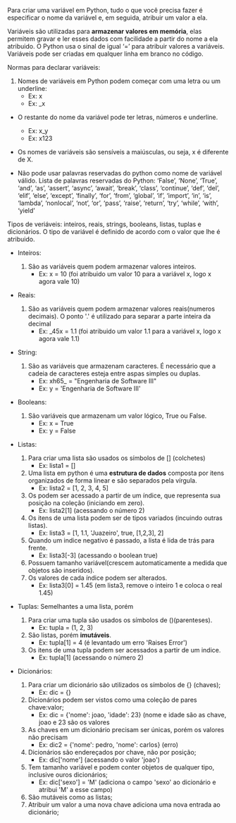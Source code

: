 
Para criar uma variável em Python, tudo o que você precisa fazer é especificar o nome da variável e, em seguida, atribuir um valor a ela.

Variáveis são utilizadas para **armazenar valores em memória**, elas permitem gravar e ler esses dados com facilidade a partir do nome a ela atribuido.
O Python usa o sinal de igual ‘=’ para atribuir valores a variáveis.
Variáveis pode ser criadas em qualquer linha em branco no código.

Normas para declarar variáveis: 
   1. Nomes de variáveis em Python podem começar com uma letra ou um underline:
      - Ex: x 
      - Ex: _x
  - O restante do nome da variável pode ter letras, números e underline.
      - Ex: x_y 
      - Ex: x123
  - Os nomes de variáveis são sensíveis a maiúsculas, ou seja, x é diferente de X.
  
  - Não pode usar palavras reservadas do python como nome de variável válido. Lista de palavras reservadas do Python: ‘False’, ‘None’, ‘True’, ‘and’, ‘as’, ‘assert’, ‘async’,  ‘await’, ‘break’, ‘class’, ‘continue’, ‘def’, ‘del’, ‘elif’, ‘else’, ‘except’, ‘finally’, ‘for’, ‘from’, ‘global’, ‘if’, ‘import’, ‘in’, ‘is’, ‘lambda’, ‘nonlocal’, ‘not’, ‘or’, ‘pass’, ‘raise’, ‘return’, ‘try’, ‘while’, ‘with’, ‘yield’

Tipos de veriáveis: inteiros, reais, strings, booleans, listas, tuplas e dicionários. O tipo de variável é definido de acordo com o valor que lhe é atribuido.

  - Inteiros: 
    1. São as variáveis quem podem armazenar valores inteiros. 
       - Ex: x = 10 (foi atribuido um valor 10 para a variável x, logo x agora vale 10)
    
  - Reais: 
    1. São as variáveis quem podem armazenar valores reais(numeros decimais). O ponto '.' é utilizado para separar a parte inteira da decimal
       - Ex: _45x = 1.1 (foi atribuido um valor 1.1 para a variável x, logo x agora vale 1.1)
 
  - String: 
    1. São as variáveis que armazenam caracteres. É necessário que a cadeia de caracteres esteja entre aspas simples ou duplas.
       - Ex: xh65_ = "Engenharia de Software III" 
       - Ex: y = 'Engenharia de Software III'
    
  - Booleans: 
    1. São variáveis que armazenam um valor lógico, True ou False.
       - Ex: x = True 
       - Ex: y = False
  
  - Listas: 
    1. Para criar uma lista são usados os símbolos de [] (colchetes)
       - Ex: lista1 = []
    3. Uma lista em python é uma **estrutura de dados** composta por itens organizados de forma linear e são separados pela vírgula.
       - Ex: lista2 = [1, 2, 3, 4, 5]
    5. Os podem ser acessado a partir de um índice, que representa sua posição na coleção (iniciando em zero). 
       - Ex: lista2[1] (acessando o número 2)
    7. Os itens de uma lista podem ser de tipos variados (incuindo outras listas). 
       - Ex: lista3 = [1, 1.1, 'Juazeiro', true, [1,2,3], 2]
    9. Quando um indice negativo é passado, a lista é lida de trás para frente. 
       - Ex: lista3[-3] (acessando o boolean true)
    11. Possuem tamanho variável(crescem automaticamente a medida que objetos são inseridos).
    12. Os valores de cada índice podem ser alterados.
        - Ex: lista3[0] = 1.45 (em lista3, remove o inteiro 1 e coloca o real 1.45)
    
  - Tuplas: Semelhantes a uma lista, porém
    1. Para criar uma tupla são usados os símbolos de ()(parenteses).
    	- Ex: tupla = (1, 2, 3)
    2. São listas, porém **imutáveis**. 
    	- Ex: tupla[1] = 4 (é levantado um erro 'Raises Error')
    3. Os itens de uma tupla podem ser acessados a partir de um indice.
    	- Ex: tupla[1] (acessando o número 2)
  
  - Dicionários:
    1. Para criar um dicionário são utilizados os símbolos de {} (chaves);
    	- Ex: dic = {}
    2. Dicionários podem ser vistos como uma coleção de pares chave:valor;
    	- Ex: dic = {'nome': joao, 'idade': 23} (nome e idade são as chave, joao e 23 são os valores
    3. As chaves em um dicionário precisam ser únicas, porém os valores não precisam
    	- Ex: dic2 = {'nome': pedro, 'nome': carlos} (erro)
    5. Dicionários são endereçados por chave, não por posição;
    	- Ex: dic['nome'] (acessando o valor 'joao')
    6. Tem tamanho variável e podem conter objetos de qualquer tipo, inclusive ouros dicionários;
    	- Ex: dic['sexo'] = 'M' (adiciona o campo 'sexo' ao dicionário e atribui 'M' a esse campo) 
    7. São mutáveis como as listas;
    8. Atribuir um valor a uma nova chave adiciona uma nova entrada ao dicionário;
	
    
 
    
    
